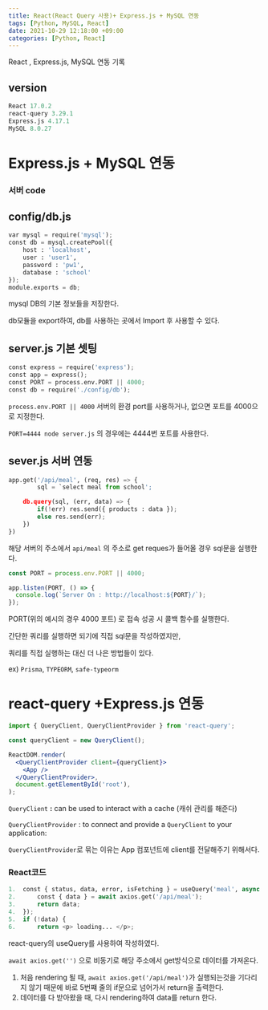 ```yaml
---
title: React(React Query 사용)+ Express.js + MySQL 연동
tags: [Python, MySQL, React]
date: 2021-10-29 12:18:00 +09:00
categories: [Python, React]
---
```


React , Express.js, MySQL 연동 기록

## version

```python
React 17.0.2
react-query 3.29.1
Express.js 4.17.1
MySQL 8.0.27
```

# Express.js + MySQL 연동

### 서버 code

## config/db.js

```python
var mysql = require('mysql');
const db = mysql.createPool({
    host : 'localhost',
    user : 'user1',
    password : 'pw1',
    database : 'school'
});
module.exports = db;
```

mysql DB의 기본 정보들을 저장한다.

db모듈을 export하여, db를 사용하는 곳에서 Import 후 사용할 수 있다.

## server.js 기본 셋팅

```python
const express = require('express');
const app = express();
const PORT = process.env.PORT || 4000;
const db = require('./config/db');
```

`process.env.PORT || 4000` 서버의 환경 port를 사용하거나, 없으면 포트를 4000으로 지정한다.

`PORT=4444 node server.js` 의 경우에는 4444번 포트를 사용한다.

## sever.js 서버 연동

```python
app.get('/api/meal', (req, res) => {
		sql = `select meal from school';

    db.query(sql, (err, data) => {
        if(!err) res.send({ products : data });
        else res.send(err);
    })
})
```

해당 서버의 주소에서 `api/meal` 의 주소로 get reques가 들어올 경우 sql문을 실행한다.

```jsx
const PORT = process.env.PORT || 4000;

app.listen(PORT, () => {
  console.log(`Server On : http://localhost:${PORT}/`);
});
```

PORT(위의 예시의 경우 4000 포트) 로 접속 성공 시 콜백 함수를 실행한다.

간단한 쿼리를 실행하면 되기에 직접 sql문을 작성하였지만,

쿼리를 직접 실행하는 대신 더 나은 방법들이 있다.

ex) `Prisma`, `TYPEORM`, `safe-typeorm`

# react-query +Express.js 연동

```jsx
import { QueryClient, QueryClientProvider } from 'react-query';

const queryClient = new QueryClient();

ReactDOM.render(
  <QueryClientProvider client={queryClient}>
    <App />
  </QueryClientProvider>,
  document.getElementById('root'),
);
```

`QueryClient` **:** can be used to interact with a cache (캐쉬 관리를 해준다)

`QueryClientProvider` : to connect and provide a `QueryClient` to your application:

`QueryClientProvider`로 묶는 이유는 App 컴포넌트에 client를 전달해주기 위해서다.

### React코드

```python
1.  const { status, data, error, isFetching } = useQuery('meal', async () => {
2.      const { data } = await axios.get('/api/meal');
3.      return data;
4.  });
5.  if (!data) {
6.      return <p> loading... </p>;
```

react-query의 useQuery를 사용하여 작성하였다.

`await axios.get('')` 으로 비동기로 해당 주소에서 get방식으로 데이터를 가져온다.

1. 처음 rendering 될 때, `await axios.get('/api/meal')`가 실행되는것을 기다리지 않기 때문에 바로 5번쨰 줄의 if문으로 넘어가서 return을 출력한다.
2. 데이터를 다 받아왔을 때, 다시 rendering하여 data를 return 한다.
